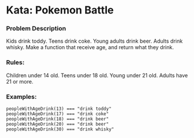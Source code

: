 # Kata: Pokemon Battle

### Problem Description

Kids drink toddy.
Teens drink coke.
Young adults drink beer.
Adults drink whisky.
Make a function that receive age, and return what they drink.

### Rules:

Children under 14 old.
Teens under 18 old.
Young under 21 old.
Adults have 21 or more.

### Examples:

    peopleWithAgeDrink(13) === "drink toddy"
    peopleWithAgeDrink(17) === "drink coke"
    peopleWithAgeDrink(18) === "drink beer"
    peopleWithAgeDrink(20) === "drink beer"
    peopleWithAgeDrink(30) === "drink whisky"